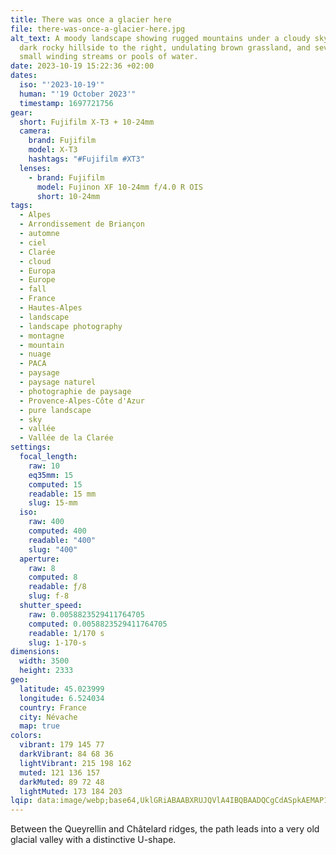 ```yaml
---
title: There was once a glacier here
file: there-was-once-a-glacier-here.jpg
alt_text: A moody landscape showing rugged mountains under a cloudy sky with a
  dark rocky hillside to the right, undulating brown grassland, and several
  small winding streams or pools of water.
date: 2023-10-19 15:22:36 +02:00
dates:
  iso: "'2023-10-19'"
  human: "'19 October 2023'"
  timestamp: 1697721756
gear:
  short: Fujifilm X-T3 + 10-24mm
  camera:
    brand: Fujifilm
    model: X-T3
    hashtags: "#Fujifilm #XT3"
  lenses:
    - brand: Fujifilm
      model: Fujinon XF 10-24mm f/4.0 R OIS
      short: 10-24mm
tags:
  - Alpes
  - Arrondissement de Briançon
  - automne
  - ciel
  - Clarée
  - cloud
  - Europa
  - Europe
  - fall
  - France
  - Hautes-Alpes
  - landscape
  - landscape photography
  - montagne
  - mountain
  - nuage
  - PACA
  - paysage
  - paysage naturel
  - photographie de paysage
  - Provence-Alpes-Côte d'Azur
  - pure landscape
  - sky
  - vallée
  - Vallée de la Clarée
settings:
  focal_length:
    raw: 10
    eq35mm: 15
    computed: 15
    readable: 15 mm
    slug: 15-mm
  iso:
    raw: 400
    computed: 400
    readable: "400"
    slug: "400"
  aperture:
    raw: 8
    computed: 8
    readable: ƒ/8
    slug: f-8
  shutter_speed:
    raw: 0.0058823529411764705
    computed: 0.0058823529411764705
    readable: 1/170 s
    slug: 1-170-s
dimensions:
  width: 3500
  height: 2333
geo:
  latitude: 45.023999
  longitude: 6.524034
  country: France
  city: Névache
  map: true
colors:
  vibrant: 179 145 77
  darkVibrant: 84 68 36
  lightVibrant: 215 198 162
  muted: 121 136 157
  darkMuted: 89 72 48
  lightMuted: 173 184 203
lqip: data:image/webp;base64,UklGRiABAABXRUJQVlA4IBQBAADQCgCdASpkAEMAP12Qu1i/qbOlNftcW/AriWdtolzGHCoe0LdIijB02kdurW10PmI7bt/FIPeiIswaPlbpcPvuwin1qD/Iom0pkkmNyzOgXkMRsI50rznnEan+gmhAAAD94DlwN0f7oVu0F6GteUf8Jg0QZlcJR2AeV4PIYqmUmW/T2aY703YGnza/SCToxx4+q9b/dhnmVM9YE7b0p4yLHKdEVogkQ4sjzU2hfogCjuUX8tBEEZyx6w8ILmJB6xwtBo7H+YFxe9HZb1mRwkGT2PcZf+7zWDM0LwbhdneZ7UiHvj0UNJsGBLHzSp4FbY7K6oLy3L1YN3rBDlW98aXGMNCdLMP/GhuH5ar+G01eGpcEAAA=
---
```


Between the Queyrellin and Châtelard ridges, the path leads into a very old glacial valley with a distinctive U-shape.
